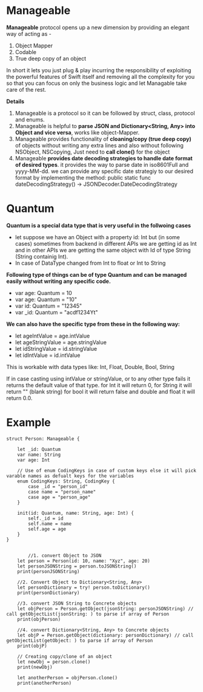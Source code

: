 
# Manageable

**Manageable** protocol opens up a new dimension by providing an elegant way of acting as -  
1. Object Mapper  
2. Codable  
3. True deep copy of an object  
  
In short it lets you just plug & play incurring the responsibility of exploiting the powerful features of Swift itself and removing all the complexity for you so that you can focus on only the business logic and let Managable take care of the rest.

**Details**
 1. Manageable is a protocol so it can be followed by struct, class, protocol and enums.
 2. Manageable is helpful to **parse JSON and Dictionary<String, Any> into Object and vice versa**, works like object-Mapper.
 3. Manageable provides functionality of **cloaning/copy (true deep copy)** of objects without writing any extra lines and also without following NSObject, NSCopying, Just need to **call clone()** for the object
 4. Manageable **provides date decoding strategies to handle date format of desired types**. it provides the way to parse date in iso8601Full and yyyy-MM-dd. we can provide any specific date strategiy to our desired format by implementing the method:
     public static func dateDecodingStrategy() -> JSONDecoder.DateDecodingStrategy

# Quantum
 **Quantum is a special data type that is very useful in the follwoing cases**

 - let suppose we have an Object with a property id: Int but (in some cases) sometimes from backend in different APIs we are getting id as Int and in other APIs we are getting the same object with Id of type String (String containig Int).
 - In case of DataType changed from Int to float or Int to String

**Following type of things can be of type Quantum and can be managed easily without writing any specific code.**

- var age: Quantum = 10  
- var age: Quantum = "10" 
- var id: Quantum =       "12345" 
- var _id: Quantum = "acdf1234Yt"

**We can also have the specific type from these in the following way:**

- let ageIntValue = age.intValue 
- let ageStringValue = age.stringValue
- let idStringValue = id.stringValue
- let idIntValue = id.intValue

This is workable with data types like: Int, Float, Double, Bool, String

If in case casting using intValue or stringValue, or to any other type fails it returns the default value of that type.
for Int it will return 0, for String it will return "" (blank string) for bool it will return false and double and float it will return 0.0.


# Example

	struct Person: Manageable {
    
	    let _id: Quantum
	    var name: String
	    var age: Int
    
	    // Use of enum CodingKeys in case of custom keys else it will pick varable names as defualt keys for the variables
	    enum CodingKeys: String, CodingKey {
	        case _id = "person_id"
	        case name = "person_name"
	        case age = "person_age"
	    }

	    init(id: Quantum, name: String, age: Int) {
	        self._id = id
	        self.name = name
	        self.age = age
	    }	
	}
	
	
		    //1. convert Object to JSON
	    let person = Person(id: 10, name: "Xyz", age: 20)
	    let personJSONString = person.toJSONString()
	    print(personJSONString)
    
	    //2. Convert Object to Dictionary<String, Any>
	    let personDictionary = try! person.toDictionary()
	    print(personDictionary)
    
	    //3. convert JSON String to Concrete objects
	    let objPerson = Person.getObject(jsonString: personJSONString) // call getObjectList(jsonString: ) to parse if array of Person
	    print(objPerson)
    
	    //4. convert Dictionary<String, Any> to Concrete objects
	    let objP = Person.getObject(dictionary: personDictionary) // call getObjectList(getObject: ) to parse if array of Person
	    print(objP)
    
	    // Creating copy/clone of an object
	    let newObj = person.clone()
	    print(newObj)

	    let anotherPerson = objPerson.clone()
	    print(anotherPerson)
